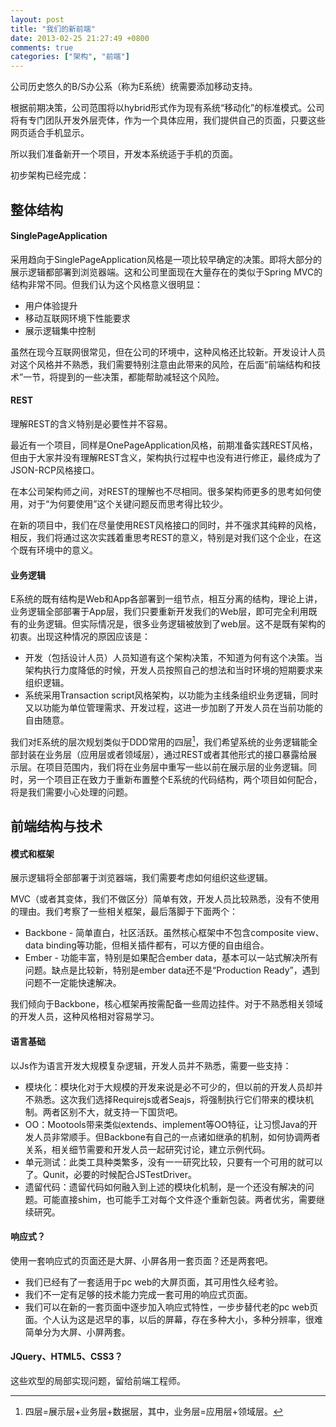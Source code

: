 ```yaml
---
layout: post
title: "我们的新前端"
date: 2013-02-25 21:27:49 +0800
comments: true
categories: ["架构", "前端"]
---
```



公司历史悠久的B/S办公系（称为E系统）统需要添加移动支持。  
<!-- more -->

根据前期决策，公司范围将以hybrid形式作为现有系统“移动化”的标准模式。公司将有专门团队开发外层壳体，作为一个具体应用，我们提供自己的页面，只要这些网页适合手机显示。

所以我们准备新开一个项目，开发本系统适于手机的页面。

初步架构已经完成：

## 整体结构
#### SinglePageApplication

采用趋向于SinglePageApplication风格是一项比较早确定的决策。即将大部分的展示逻辑都部署到浏览器端。这和公司里面现在大量存在的类似于Spring MVC的结构非常不同。但我们认为这个风格意义很明显：

* 用户体验提升
* 移动互联网环境下性能要求
* 展示逻辑集中控制

虽然在现今互联网很常见，但在公司的环境中，这种风格还比较新。开发设计人员对这个风格并不熟悉，我们需要特别注意由此带来的风险，在后面“前端结构和技术”一节，将提到的一些决策，都能帮助减轻这个风险。

#### REST

理解REST的含义特别是必要性并不容易。

最近有一个项目，同样是OnePageApplication风格，前期准备实践REST风格，但由于大家并没有理解REST含义，架构执行过程中也没有进行修正，最终成为了JSON-RCP风格接口。

在本公司架构师之间，对REST的理解也不尽相同。很多架构师更多的思考如何使用，对于“为何要使用”这个关键问题反而思考得比较少。

在新的项目中，我们在尽量使用REST风格接口的同时，并不强求其纯粹的风格，相反，我们将通过这次实践着重思考REST的意义，特别是对我们这个企业，在这个既有环境中的意义。

#### 业务逻辑

E系统的既有结构是Web和App各部署到一组节点，相互分离的结构，理论上讲，业务逻辑全部部署于App层，我们只要重新开发我们的Web层，即可完全利用既有的业务逻辑。但实际情况是，很多业务逻辑被放到了web层。这不是既有架构的初衷。出现这种情况的原因应该是：

* 开发（包括设计人员）人员知道有这个架构决策，不知道为何有这个决策。当架构执行力度降低的时候，开发人员按照自己的想法和当时环境的短期要求来组织逻辑。
* 系统采用Transaction script风格架构，以功能为主线条组织业务逻辑，同时又以功能为单位管理需求、开发过程，这进一步加剧了开发人员在当前功能的自由随意。


我们对E系统的层次规划类似于DDD常用的四层[^1]，我们希望系统的业务逻辑能全部封装在业务层（应用层或者领域层），通过REST或者其他形式的接口暴露给展示层。在项目范围内，我们将在业务层中重写一些以前在展示层的业务逻辑。同时，另一个项目正在致力于重新布置整个E系统的代码结构，两个项目如何配合，将是我们需要小心处理的问题。


## 前端结构与技术

#### 模式和框架

展示逻辑将全部部署于浏览器端，我们需要考虑如何组织这些逻辑。

MVC（或者其变体，我们不做区分）简单有效，开发人员比较熟悉，没有不使用的理由。我们考察了一些相关框架，最后落脚于下面两个：

* Backbone - 简单直白，社区活跃。虽然核心框架中不包含composite view、data binding等功能，但相关插件都有，可以方便的自由组合。
* Ember - 功能丰富，特别是如果配合ember data，基本可以一站式解决所有问题。缺点是比较新，特别是ember data还不是“Production Ready”，遇到问题不一定能快速解决。

我们倾向于Backbone，核心框架再按需配备一些周边挂件。对于不熟悉相关领域的开发人员，这种风格相对容易学习。

#### 语言基础

以Js作为语言开发大规模复杂逻辑，开发人员并不熟悉，需要一些支持：

* 模块化：模块化对于大规模的开发来说是必不可少的，但以前的开发人员却并不熟悉。这次我们选择Requirejs或者Seajs，将强制执行它们带来的模块机制。两者区别不大，就支持一下国货吧。
* OO：Mootools带来类似extends、implement等OO特征，让习惯Java的开发人员非常顺手。但Backbone有自己的一点诸如继承的机制，如何协调两者关系，相关细节需要和开发人员一起研究讨论，建立示例代码。
* 单元测试：此类工具种类繁多，没有一一研究比较，只要有一个可用的就可以了。Qunit，必要的时候配合JSTestDriver。
* 遗留代码：遗留代码如何融入到上述的模块化机制，是一个还没有解决的问题。可能直接shim，也可能手工对每个文件逐个重新包装。两者优劣，需要继续研究。


#### 响应式？
使用一套响应式的页面还是大屏、小屏各用一套页面？还是两套吧。

* 我们已经有了一套适用于pc web的大屏页面，其可用性久经考验。
* 我们不一定有足够的技术能力完成一套可用的响应式页面。
* 我们可以在新的一套页面中逐步加入响应式特性，一步步替代老的pc web页面。个人认为这是迟早的事，以后的屏幕，存在多种大小，多种分辨率，很难简单分为大屏、小屏两套。

#### JQuery、HTML5、CSS3？

这些欢型的局部实现问题，留给前端工程师。

[^1]: 四层=展示层+业务层+数据层，其中，业务层=应用层+领域层。
